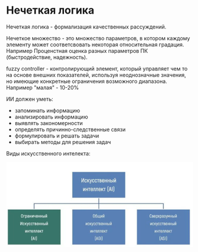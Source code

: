 Нечеткая логика
========================

Нечеткая логика - формализация качественных рассуждений.

Нечеткое множество - это множество параметров, в котором каждому элементу может соответсвовать некоторая относительная градация. Например Проценстная оценка разных параметров ПК (быстродействие, надежность).

fuzzy controller - контролирующий элемент, который управляет чем то на основе внешних показателей, используя неоднозначные значения, но имеющие конкретные ограничения возможного диапазона. Например "малая" - 10-20%

ИИ должен уметь:
- запоминать информацию
- анализировать информацию
- выявлять закономерности
- определять причинно-следственные связи
- формулировать и решать задачи
- выбирать методы для решения задач

Виды искусственного интелекта:

![ai_kinds](../media/qownnotes-media-aBEaEb.png)
